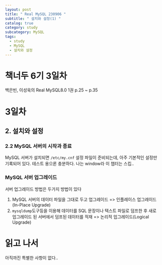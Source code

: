 ```yaml
---
layout: post
title: " Real MySQL 230906 "
subtitle: " 설치와 설정(1) "
catalog: true
category: study
subcategory: MySQL
tags:
  - study
  - MySQL
  - 설치와 설정
---
```


# 책너두 6기 3일차

백은빈, 이성욱의 Real MySQL8.0 1권 p.25 ~ p.35

# 3일차

## 2. 설치와 설정

### 2.2 MySQL 서버의 시작과 종료

MySQL 서버가 설치되면 `/etc/my.cnf` 설정 파일이 준비되는데, 아주 기본적인 설정만 기록되어 있다. 테스트 용으론 충분하다. 나는 window라 이 챕터는 스킵..

### MySQL 서버 업그레이드

서버 업그레이드 방법은 두가지 방법이 있다

1. MySQL 서버의 데이터 파일을 그대로 두고 업그레이드 => 인플레이스 업그레이드(In-Place Upgrade)
2. `mysqldump`도구등을 이용해 데이터를 SQL 문장이나 텍스트 파일로 덤프한 후 새로 업그레이드 된 서버에서 덤프된 데이터를 적재 => 논리적 업그레이드(Logical Upgrade)

# 읽고 나서

아직까진 특별한 사항이 없다..
